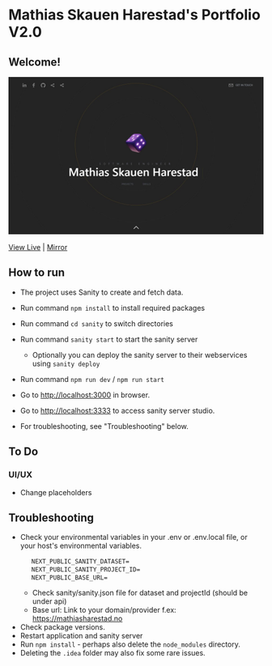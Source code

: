 # Mathias Skauen Harestad's Portfolio V2.0

## Welcome!

![Portfolio](assets/screenshot.jpg)

[View Live](https:///www.mathiasharestad.no/) | [Mirror](https://portfolio-v2-0-phi.vercel.app)

## How to run

-   The project uses Sanity to create and fetch data.

-   Run command `npm install` to install required packages
-   Run command `cd sanity` to switch directories
-   Run command `sanity start` to start the sanity server

    -   Optionally you can deploy the sanity server to their webservices using `sanity deploy`

-   Run command `npm run dev` / `npm run start`
-   Go to [http://localhost:3000](http://localhost:3000) in browser.
-   Go to [http://localhost:3333](http://localhost:3333) to access sanity server studio.

-   For troubleshooting, see "Troubleshooting" below.

## To Do

### UI/UX

-   Change placeholders

## Troubleshooting
-   Check your environmental variables in your .env or .env.local file, or your host's environmental variables. 
    ```
       NEXT_PUBLIC_SANITY_DATASET=
       NEXT_PUBLIC_SANITY_PROJECT_ID=
       NEXT_PUBLIC_BASE_URL=
    ```    
    -   Check sanity/sanity.json file for dataset and projectId (should be under api)
    -   Base url: Link to your domain/provider f.ex: https://mathiasharestad.no
-   Check package versions.
-   Restart application and sanity server
-   Run `npm install` - perhaps also delete the `node_modules` directory.
-   Deleting the `.idea` folder may also fix some rare issues.
